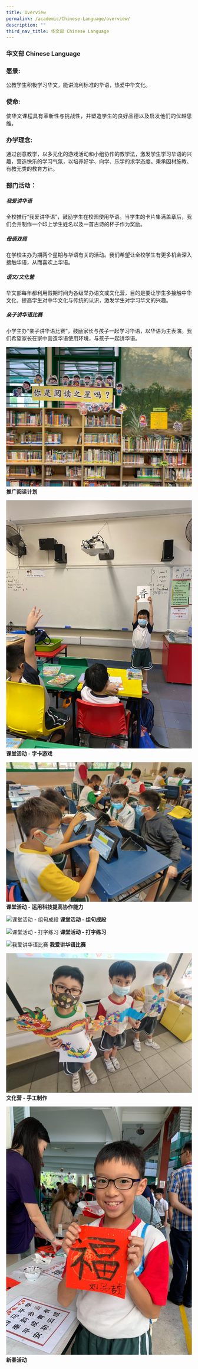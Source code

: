 ```yaml
---
title: Overview
permalink: /academic/Chinese-Language/overview/
description: ""
third_nav_title: 华文部 Chinese Language
---
```

### 华文部 Chinese Language
<style>
p {text-align: justify;}
</style>
### 愿景:
公教学生积极学习华文，能讲流利标准的华语，热爱中华文化。
### 使命:
使华文课程具有革新性与挑战性，并塑造学生的良好品德以及启发他们的优越思维。
### 办学理念:
通过创意教学，以多元化的游戏活动和小组协作的教学法，激发学生学习华语的兴趣，营造快乐的学习气氛，以培养好学、向学、乐学的求学态度。秉承因材施教、有教无类的教育方针。
### 部门活动：
##### 我爱讲华语
全校推行“我爱讲华语”，鼓励学生在校园使用华语。当学生的卡片集满盖章后，我们会并制作一个印上学生姓名以及一首古诗的杯子作为奖励。
##### 母语双周
在学校主办为期两个星期与华语有关的活动。我们希望让全校学生有更多机会深入接触华语，从而喜欢上华语。
##### 语文/文化营
华文部每年都利用假期时间为各级举办语文或文化营，目的是要让学生多接触中华文化，提高学生对中华文化与传统的认识，激发学生对学习华文的兴趣。
##### 亲子讲华语比赛
小学主办“亲子讲华语比赛”，鼓励家长与孩子一起学习华语，以华语为主表演。我们希望家长在家中营造华语使用环境，与孩子一起讲华语。

![推广阅读计划](/images/Primary/推广阅读计划.jpg)
**推广阅读计划**

![课堂活动 - 字卡游戏](/images/Primary/课堂活动%20-%20字卡游戏.jpg)
**课堂活动 - 字卡游戏**

![课堂活动 - 运用科技提高协作能力](/images/Primary/课堂活动%20-%20运用科技提高协作能力.jpg)
**课堂活动 - 运用科技提高协作能力**

![课堂活动 - 组句成段](/images/Pimary/课堂活动%20-%20组句成段.jpg)
**课堂活动 - 组句成段**

![课堂活动 - 打字练习](/images/Prmary/课堂活动%20-%20打字练习.jpg)
**课堂活动 - 打字练习**

![我爱讲华语比赛](/mages/Primary/我爱讲华语比赛.jpg)
**我爱讲华语比赛**

![文化营 - 手工制作](/images/Primary/文化营%20-%20手工制作.jpg)
**文化营 - 手工制作**

![新春活动](/images/Primary/新春活动.jpg)
**新春活动**